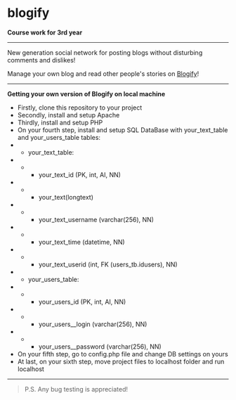 # blogify
**Course work for 3rd year**

---

New generation social network for posting blogs without disturbing comments and dislikes!

Manage your own blog and read other people's stories on [Blogify](http://a0649435.xsph.ru/)!

---

**Getting your own version of Blogify on local machine**

+ Firstly, clone this repository to your project
+ Secondly, install and setup Apache
+ Thirdly, install and setup PHP
+ On your fourth step, install and setup SQL DataBase with your_text_table and your_users_table tables:
+ + your_text_table: 
+ + + your_text_id (PK, int, AI, NN)
+ + + your_text(longtext)
+ + + your_text_username (varchar(256), NN)
+ + + your_text_time (datetime, NN)
+ + + your_text_userid (int, FK (users_tb.idusers), NN)
+ + your_users_table:
+ + + your_users_id (PK, int, AI, NN)
+ + + your_users__login (varchar(256), NN)
+ + + your_users__password (varchar(256), NN)
+ On your fifth step, go to config.php file and change DB settings on yours
+ At last, on your sixth step, move project files to localhost folder and run localhost

---

> P.S.
> Any bug testing is appreciated!
